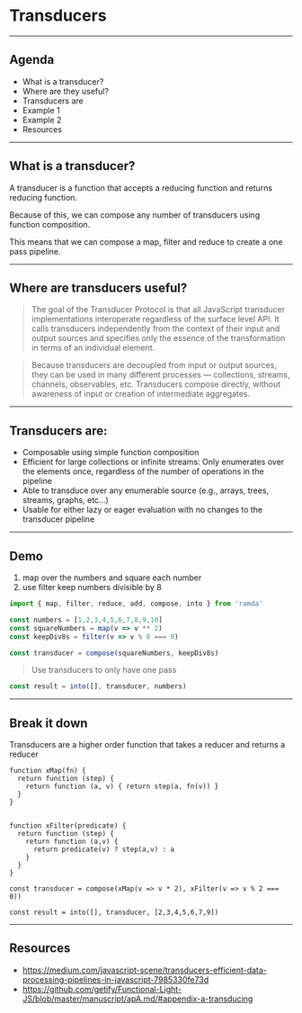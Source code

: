 # Transducers

---

## Agenda

* What is a transducer?
* Where are they useful?
* Transducers are
* Example 1
* Example 2
* Resources 

---

## What is a transducer?

A transducer is a function that accepts a reducing function and returns reducing function.

Because of this, we can compose any number of transducers using function composition.

This means that we can compose a map, filter and reduce to create a one pass pipeline.

---

## Where are transducers useful?

> The goal of the Transducer Protocol is that all JavaScript transducer implementations 
> interoperate regardless of the surface level API. It calls transducers independently 
> from the context of their input and output sources and specifies only the essence of 
> the transformation in terms of an individual element.

> Because transducers are decoupled from input or output sources, they can be used in 
> many different processes — collections, streams, channels, observables, etc. Transducers 
> compose directly, without awareness of input or creation of intermediate aggregates.

---

## Transducers are:

* Composable using simple function composition
* Efficient for large collections or infinite streams: Only enumerates over the elements 
  once, regardless of the number of operations in the pipeline
* Able to transduce over any enumerable source (e.g., arrays, trees, streams, graphs, etc…)
* Usable for either lazy or eager evaluation with no changes to the transducer pipeline

---

## Demo

1. map over the numbers and square each number
2. use filter keep numbers divisible by 8

```js
import { map, filter, reduce, add, compose, into } from 'ramda'

const numbers = [1,2,3,4,5,6,7,8,9,10]
const squareNumbers = map(v => v ** 2)
const keepDiv8s = filter(v => v % 8 === 0)

const transducer = compose(squareNumbers, keepDiv8s)

```

> Use transducers to only have one pass

```js
const result = into([], transducer, numbers)
```

---

## Break it down

Transducers are a higher order function that takes a reducer and returns a reducer

```
function xMap(fn) {
  return function (step) {
    return function (a, v) { return step(a, fn(v)) }
  }
}


function xFilter(predicate) {
  return function (step) {
    return function (a,v) {
      return predicate(v) ? step(a,v) : a
    }
  }
}

const transducer = compose(xMap(v => v * 2), xFilter(v => v % 2 === 0))

const result = into([], transducer, [2,3,4,5,6,7,9])
```


---


## Resources

* https://medium.com/javascript-scene/transducers-efficient-data-processing-pipelines-in-javascript-7985330fe73d
* https://github.com/getify/Functional-Light-JS/blob/master/manuscript/apA.md/#appendix-a-transducing
 
